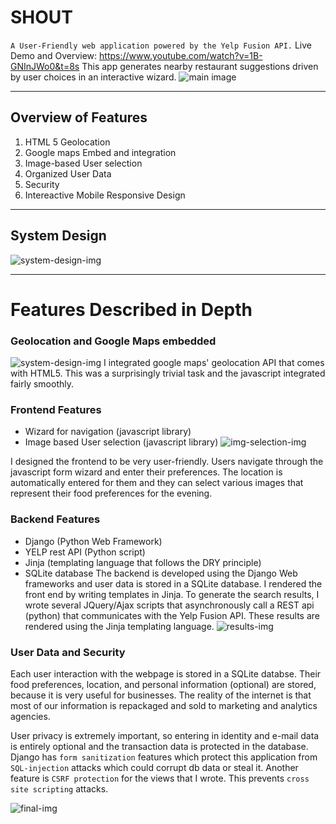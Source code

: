 # SHOUT
`A User-Friendly web application powered by the Yelp Fusion API.`
Live Demo and Overview: https://www.youtube.com/watch?v=1B-GNInJWo0&t=8s
This app generates nearby restaurant suggestions driven by user choices in an interactive wizard.
![main image](https://github.com/andrewjton/SHOUT/blob/master/readme_imgs/main.png)



------------------------------------------------------------------------



## Overview of Features
1. HTML 5 Geolocation
2. Google maps Embed and integration
3. Image-based User selection
4. Organized User Data
5. Security 
6. Intereactive Mobile Responsive Design


------------------------------------------------------------------------


## System Design
![system-design-img](https://github.com/andrewjton/SHOUT/blob/master/readme_imgs/system-design.png)


------------------------------------------------------------------------
# Features Described in Depth

### Geolocation and Google Maps embedded
![system-design-img](https://github.com/andrewjton/SHOUT/blob/master/readme_imgs/maps.png)
I integrated google maps' geolocation API that comes with HTML5. This was a surprisingly trivial task and the javascript integrated fairly smoothly.

### Frontend Features
- Wizard for navigation (javascript library)
- Image based User selection (javascript library)
![img-selection-img](https://github.com/andrewjton/SHOUT/blob/master/readme_imgs/image-based.png)

I designed the frontend to be very user-friendly. Users navigate through the javascript form wizard and enter their preferences. The location is automatically entered for them and they can select various images that represent their food preferences for the evening.


### Backend Features
- Django (Python Web Framework)
- YELP rest API (Python script)
- Jinja (templating language that follows the DRY principle)
- SQLite database
The backend is developed using the Django Web frameworks and user data is stored in a SQLite database. I rendered the front end by writing templates in Jinja. To generate the search results, I wrote several JQuery/Ajax scripts that asynchronously call a REST api (python) that communicates with the Yelp Fusion API. These results are rendered using the Jinja templating language.
![results-img](https://github.com/andrewjton/SHOUT/blob/master/readme_imgs/results.png)

### User Data and Security
Each user interaction with the webpage is stored in a SQLite databse. Their food preferences, location, and personal information (optional) are stored, because it is very useful for businesses. The reality of the internet is that most of our information is repackaged and sold to marketing and analytics agencies. 

User privacy is extremely important, so entering in identity and e-mail data is entirely optional and the transaction data is protected in the database. Django has `form sanitization` features which protect this application from `SQL-injection` attacks which could corrupt db data or steal it. Another feature is `CSRF protection` for the views that I wrote. This prevents `cross site scripting` attacks.

![final-img](https://github.com/andrewjton/SHOUT/blob/master/readme_imgs/final.png)
